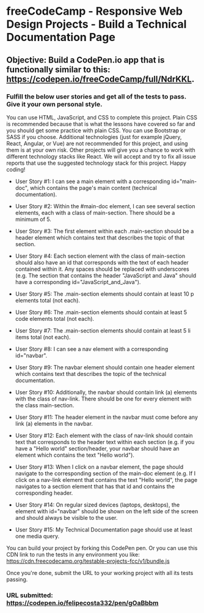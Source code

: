 # freeCodeCamp - Responsive Web Design Projects - Build a Technical Documentation Page

## Objective: Build a CodePen.io app that is functionally similar to this: https://codepen.io/freeCodeCamp/full/NdrKKL.

### Fulfill the below user stories and get all of the tests to pass. Give it your own personal style.

You can use HTML, JavaScript, and CSS to complete this project. Plain CSS is recommended because that is what the lessons have covered so far and you should get some practice with plain CSS. You can use Bootstrap or SASS if you choose. Additional technologies (just for example jQuery, React, Angular, or Vue) are not recommended for this project, and using them is at your own risk. Other projects will give you a chance to work with different technology stacks like React. We will accept and try to fix all issue reports that use the suggested technology stack for this project. Happy coding!

- User Story #1: I can see a main element with a corresponding id="main-doc", which contains the page's main content (technical documentation).

- User Story #2: Within the #main-doc element, I can see several section elements, each with a class of main-section. There should be a minimum of 5.

- User Story #3: The first element within each .main-section should be a header element which contains text that describes the topic of that section.

- User Story #4: Each section element with the class of main-section should also have an id that corresponds with the text of each header contained within it. Any spaces should be replaced with underscores (e.g. The section that contains the header "JavaScript and Java" should have a corresponding id="JavaScript_and_Java").

- User Story #5: The .main-section elements should contain at least 10 p elements total (not each).

- User Story #6: The .main-section elements should contain at least 5 code elements total (not each).

- User Story #7: The .main-section elements should contain at least 5 li items total (not each).

- User Story #8: I can see a nav element with a corresponding id="navbar".

- User Story #9: The navbar element should contain one header element which contains text that describes the topic of the technical documentation.

- User Story #10: Additionally, the navbar should contain link (a) elements with the class of nav-link. There should be one for every element with the class main-section.

- User Story #11: The header element in the navbar must come before any link (a) elements in the navbar.

- User Story #12: Each element with the class of nav-link should contain text that corresponds to the header text within each section (e.g. if you have a "Hello world" section/header, your navbar should have an element which contains the text "Hello world").

- User Story #13: When I click on a navbar element, the page should navigate to the corresponding section of the main-doc element (e.g. If I click on a nav-link element that contains the text "Hello world", the page navigates to a section element that has that id and contains the corresponding header.

- User Story #14: On regular sized devices (laptops, desktops), the element with id="navbar" should be shown on the left side of the screen and should always be visible to the user.

- User Story #15: My Technical Documentation page should use at least one media query.

You can build your project by forking this CodePen pen. Or you can use this CDN link to run the tests in any environment you like: https://cdn.freecodecamp.org/testable-projects-fcc/v1/bundle.js

Once you're done, submit the URL to your working project with all its tests passing.

### URL submitted: https://codepen.io/felipecosta332/pen/gOaBbbm